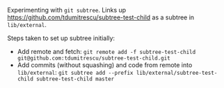 Experimenting with `git subtree`. Links up https://github.com/tdumitrescu/subtree-test-child as a subtree in `lib/external`.

Steps taken to set up subtree initially:
- Add remote and fetch: `git remote add -f subtree-test-child git@github.com:tdumitrescu/subtree-test-child.git`
- Add commits (without squashing) and code from remote into `lib/external`: `git subtree add --prefix lib/external/subtree-test-child subtree-test-child master`
